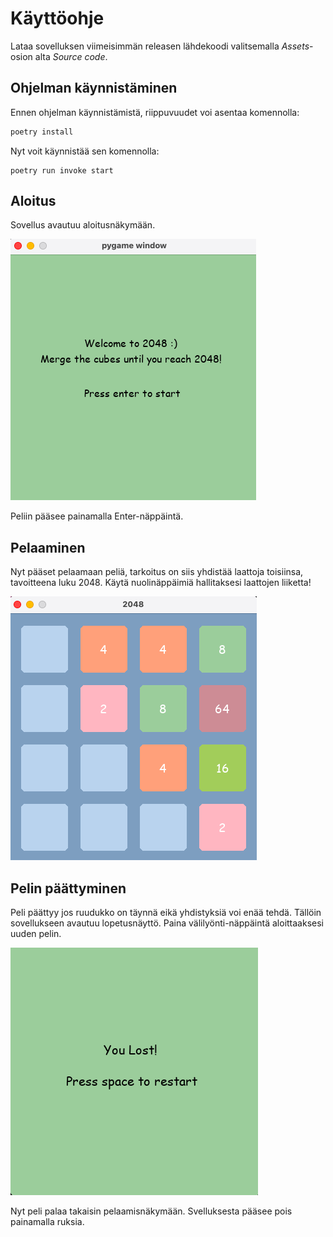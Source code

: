 # Käyttöohje

Lataa sovelluksen viimeisimmän releasen lähdekoodi valitsemalla _Assets_-osion alta _Source code_.

## Ohjelman käynnistäminen

Ennen ohjelman käynnistämistä, riippuvuudet voi asentaa komennolla:

```bash
poetry install
```

Nyt voit käynnistää sen komennolla:

```
poetry run invoke start
```

## Aloitus
Sovellus avautuu aloitusnäkymään. 

![](https://github.com/irismayigyu/ot-harjoitustyo/blob/master/2048-peli/dokumentaatio/Screenshot%202023-04-30%20at%200.20.01.png)

Peliin pääsee painamalla Enter-näppäintä.

## Pelaaminen

Nyt pääset pelaamaan peliä, tarkoitus on siis yhdistää laattoja toisiinsa, tavoitteena luku 2048. Käytä nuolinäppäimiä hallitaksesi laattojen liiketta! 

![](https://github.com/irismayigyu/ot-harjoitustyo/blob/master/2048-peli/dokumentaatio/Screenshot%202023-04-30%20at%200.21.36.png)

## Pelin päättyminen

Peli päättyy jos ruudukko on täynnä eikä yhdistyksiä voi enää tehdä. Tällöin sovellukseen avautuu lopetusnäyttö. Paina välilyönti-näppäintä aloittaaksesi uuden pelin.

![](https://github.com/irismayigyu/ot-harjoitustyo/blob/master/2048-peli/dokumentaatio/Screenshot%202023-04-30%20at%200.24.23.png)

Nyt peli palaa takaisin pelaamisnäkymään. Svelluksesta pääsee pois painamalla ruksia. 
